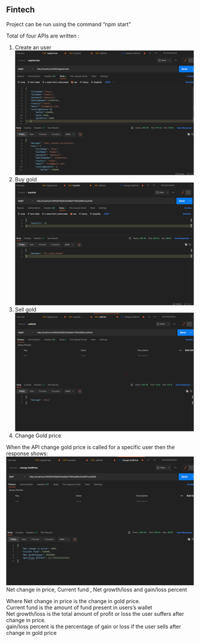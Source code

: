 ## Fintech
Project can be run using the command “npm start”

Total of four APIs are written : 
1. Create an user<br>![create user](/ss/create_user.png?raw=true )
2. Buy gold<br>![buy gold](/ss/buy_gold.png?raw=true )
3. Sell gold<br>![sell_gold](/ss/sell_gold.png?raw=true )
4. Change Gold price

When the API change gold price is called for a specific user then the response shows:
![Change price](/ss/change_price.png?raw=true )
Net change in price,
Current fund ,
Net growth/loss and
gain/loss percent

Where Net change in price is the change in gold price.<br>
Current fund is the amount of fund present in users’s wallet<br>
Net growth/loss is the total amount of profit or loss the user suffers after change in price.<br>
gain/loss percent is the percentage of gain or loss if the user sells after change in gold price<br>



